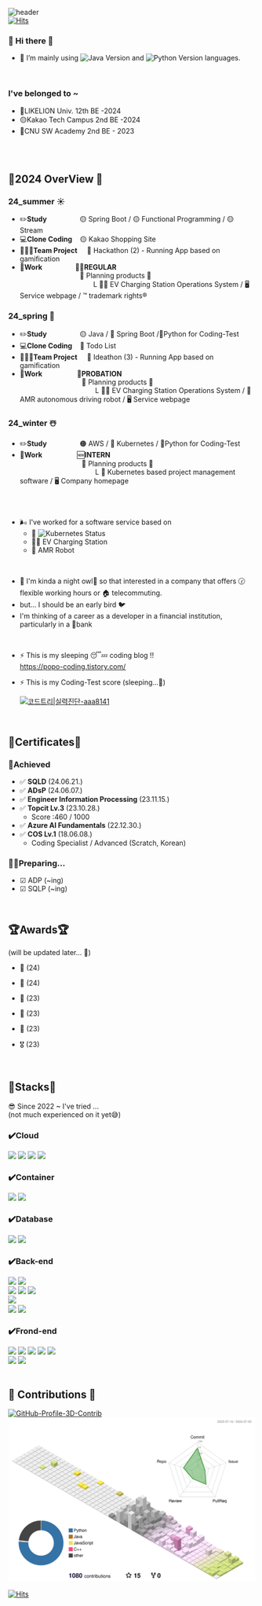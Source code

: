 ![header](https://capsule-render.vercel.app/api?type=waving&color=gradient&height=200&section=header&text=🎵%20🐤🐤🐤🐤🐔%20%20-nl-&animation=twinkling&fontSize=50&desc=🐥🐣Can%20you%20be%20my%20friend?😘💔&descAlign=50&fontAlign=50)
<br>
[![Hits](https://hits.seeyoufarm.com/api/count/incr/badge.svg?url=https%3A%2F%2Fgithub.com%2FShsin9797%2Fhit-counter&count_bg=%230F467D&title_bg=%237089D4&icon=furrynetwork.svg&icon_color=%23E7E7E7&title=hits&edge_flat=false)](https://hits.seeyoufarm.com)



### 👋 Hi there 👋

- 🌱 I’m mainly using <img src="https://img.shields.io/badge/java-DukeBlue?style=flat&logo=openjdk&logoColor=white" alt="Java Version" height="22">
 and <img src="https://img.shields.io/badge/python-blue?style=flat&logo=python&logoColor=white" alt="Python Version" height="22">
 languages.

<br>

<h3> I've belonged to ~</h3>

  - 🦁LIKELION Univ. 12th BE -2024
  - 🟡Kakao Tech Campus 2nd BE -2024
  - 🔵CNU SW Academy 2nd BE - 2023

<br>

<br>

<h2> 🐉2024 OverView 🐉</h2>
<h3> 24_summer ☀️</h3>

  - ✏️**Study**
&nbsp;&nbsp;&nbsp;&nbsp;&nbsp; &nbsp;&nbsp;&nbsp;&nbsp;&nbsp;&nbsp;&nbsp;&nbsp;&nbsp;
🟡 Spring Boot  /  🟡 Functional Programming  / 🟡 Stream
  - 💻**Clone Coding**  &nbsp;&nbsp;&nbsp;🟡 Kakao Shopping Site
  - 🧑‍🤝‍🧑**Team Project**  &nbsp;&nbsp; &nbsp;🦁 Hackathon (2) - Running App based on gamification
  - 🏢**Work**
&nbsp;&nbsp;&nbsp;&nbsp;&nbsp; &nbsp;&nbsp;&nbsp;&nbsp;&nbsp;&nbsp;&nbsp;&nbsp;&nbsp;
🧑‍💼**REGULAR**<br>
&nbsp;&nbsp;&nbsp;&nbsp;&nbsp; &nbsp;&nbsp;&nbsp;&nbsp;&nbsp;&nbsp;&nbsp;&nbsp;&nbsp;&nbsp;&nbsp;&nbsp;&nbsp;&nbsp;&nbsp; &nbsp;&nbsp;&nbsp;&nbsp;&nbsp;&nbsp;&nbsp;&nbsp;
📝 Planning products 📝 <br>
&nbsp;&nbsp;&nbsp;&nbsp;&nbsp; &nbsp;&nbsp;&nbsp;&nbsp;&nbsp;&nbsp;&nbsp;&nbsp;&nbsp;&nbsp;&nbsp;&nbsp;&nbsp;&nbsp;&nbsp; &nbsp;&nbsp;&nbsp;&nbsp;&nbsp;&nbsp;&nbsp;&nbsp;
&nbsp;&nbsp;&nbsp;&nbsp;&nbsp;&nbsp; L 🚙🔋 EV Charging Station Operations System / 🖥️ Service webpage / ™️ trademark rights®️

<h3> 24_spring 💮</h3>

  - ✏️**Study**   &nbsp;&nbsp;&nbsp;&nbsp;&nbsp;&nbsp; &nbsp;&nbsp;&nbsp;&nbsp;&nbsp;&nbsp;&nbsp; &nbsp;🟡 Java / 🦁 Spring Boot /🌲Python for Coding-Test
  - 💻**Clone Coding**  &nbsp;&nbsp;&nbsp;🦁 Todo List
  - 🧑‍🤝‍🧑**Team Project** &nbsp;&nbsp; &nbsp;🦁 Ideathon (3) - Running App based on gamification
  - 🏢**Work** 
&nbsp;&nbsp;&nbsp;&nbsp;&nbsp; &nbsp;&nbsp;&nbsp;&nbsp;&nbsp;&nbsp;&nbsp;&nbsp;&nbsp;&nbsp;
🐤**PROBATION** <br>
&nbsp;&nbsp;&nbsp;&nbsp;&nbsp; &nbsp;&nbsp;&nbsp;&nbsp;&nbsp;&nbsp;&nbsp;&nbsp;&nbsp;&nbsp;&nbsp;&nbsp;&nbsp;&nbsp;&nbsp; &nbsp;&nbsp;&nbsp;&nbsp;&nbsp;&nbsp;&nbsp;&nbsp;&nbsp;
📝 Planning products 📝 <br>
&nbsp;&nbsp;&nbsp;&nbsp;&nbsp; &nbsp;&nbsp;&nbsp;&nbsp;&nbsp;&nbsp;&nbsp;&nbsp;&nbsp;&nbsp;&nbsp;&nbsp;&nbsp;&nbsp;&nbsp; &nbsp;&nbsp;&nbsp;&nbsp;&nbsp;&nbsp;&nbsp;&nbsp;&nbsp;
&nbsp;&nbsp;&nbsp;&nbsp;&nbsp;&nbsp; L 🚙🔋 EV Charging Station Operations System / 🤖 AMR autonomous driving robot  / 🖥️ Service webpage 

<h3> 24_winter ☃️</h3>

  - ✏️**Study**   &nbsp;&nbsp;&nbsp;&nbsp;&nbsp; &nbsp;&nbsp;&nbsp;&nbsp;&nbsp;&nbsp;&nbsp; &nbsp;&nbsp;🟠 AWS / 🔵 Kubernetes / 🌲Python for Coding-Test
  - 🏢**Work**
&nbsp;&nbsp;&nbsp;&nbsp;&nbsp; &nbsp;&nbsp;&nbsp;&nbsp;&nbsp;&nbsp;&nbsp;&nbsp;&nbsp;&nbsp;
🆕**INTERN**  <br>
&nbsp;&nbsp;&nbsp;&nbsp;&nbsp; &nbsp;&nbsp;&nbsp;&nbsp;&nbsp;&nbsp;&nbsp;&nbsp;&nbsp;&nbsp;&nbsp;&nbsp;&nbsp;&nbsp;&nbsp; &nbsp;&nbsp;&nbsp;&nbsp;&nbsp;&nbsp;&nbsp;&nbsp;&nbsp;
📝 Planning products 📝<br>
&nbsp;&nbsp;&nbsp;&nbsp;&nbsp; &nbsp;&nbsp;&nbsp;&nbsp;&nbsp;&nbsp;&nbsp;&nbsp;&nbsp;&nbsp;&nbsp;&nbsp;&nbsp;&nbsp;&nbsp; &nbsp;&nbsp;&nbsp;&nbsp;&nbsp;&nbsp;&nbsp;&nbsp;&nbsp;
&nbsp;&nbsp;&nbsp;&nbsp;&nbsp;&nbsp; L 🥝 Kubernetes based project management software / 🖥️ Company homepage 

<br>
<h2></h2>

- 🌬️ I've worked for a software service based on
  - 🥝 <img src="https://img.shields.io/badge/kubernetes-(Pending)-yellow?style=flat&logo=kubernetes&logoColor=white" alt="Kubernetes Status" height="22">
  - 🚙🔋 EV Charging Station
  - 🤖 AMR Robot

<br>

- 🫠 I'm kinda a night owl🦉 so that interested in a company that offers 🕝 flexible working hours or 🏠 telecommuting.
- but... I should be an early bird 🐦
- I'm thinking of a career as a developer in a financial institution, particularly in a 🏦bank

<br> 

- ⚡ This is my sleeping 😴💤 coding blog !!  <br>
  https://popo-coding.tistory.com/


- ⚡ This is my Coding-Test score (sleeping...💫)

  [![코드트리|실력진단-aaa8141](https://banner.codetree.ai/v1/banner/aaa8141)](https://www.codetree.ai/profiles/aaa8141)
  
<br>
<div align=leftr><h2>🏅Certificates🏅 </h2></div>

### 🥸Achieved

- ✅ **SQLD** (24.06.21.)
- ✅ **ADsP** (24.06.07.)
- ✅ **Engineer Information Processing** (23.11.15.)
- ✅ **Topcit Lv.3** (23.10.28.)
    - Score :460 / 1000
- ✅ **Azure AI Fundamentals** (22.12.30.)
- ✅ **COS Lv.1** (18.06.08.)
    - Coding Specialist / Advanced (Scratch, Korean)
      
### 😵‍💫Preparing...
- ☑ ADP (~ing)
- ☑ SQLP (~ing)

<br>

<div align=leftr><h2>🏆Awards🏆 </h2></div>

(will be updated later... 🤤)
- 🥇 (24)
- 🥇 (24)

- 🥉 (23)
- 🥉 (23)
- 🥉 (23)
- 🎖️ (23)

<br>
<div align=leftr><h2>🍼Stacks🍼 </h2></div>
😎 Since 2022 ~  I've tried  ... 
<br>(not much experienced on it yet😅)

### ✔️Cloud
<div align=left> 
  
  <img src="https://img.shields.io/badge/AmazonAWS-232F3E?style=social&logo=amazon&logoColor=orange"> 
  <img src="https://img.shields.io/badge/Naver_Cloud-4479A1?style=social&logo=naver&logoColor=green"> 
  <img src="https://img.shields.io/badge/Google_Cloud-4479A1?style=social&logo=google&logoColor=red"> 
  <img src="https://img.shields.io/badge/Microsoft_Azure-4479A1?style=social&logo=MicrosoftAzure&logoColor=blue"> 
  <br>
  
### ✔️Container
  <img src="https://img.shields.io/badge/Docker-4479A1?style=social&logo=Docker&logoColor=blue"> 
  <img src="https://img.shields.io/badge/Kubernetes-4479A1?style=social&logo=Kubernetes&logoColor=blue"> 

  
</div>


### ✔️Database 
<div align=left> 
  
  <img src="https://img.shields.io/badge/MySQL-4479A1?style=social&logo=mysql&logoColor=blue"> 
  <img src="https://img.shields.io/badge/PostgreSQL-4479A1?style=social&logo=postgresql&logoColor=blue"> 
  
  <br> 

  
</div>

### ✔️Back-end

<div align=left> 
  
  <img src="https://img.shields.io/badge/Python-3776AB?style=social&logo=python&logoColor=blue"> 
  <img src="https://img.shields.io/badge/Flask-000000?style=social&logo=flask&logoColor=black">
 
  <br>

  <img src="https://img.shields.io/badge/Java-007396?style=social&logo=OpenJDK&logoColor=red"> 
  <img src="https://img.shields.io/badge/Spring-6DB33F?style=social&logo=Spring&logoColor=green">
  <img src="https://img.shields.io/badge/Spring Boot-6DB33F?style=social&logo=Spring Boot&logoColor=green">

  <br>

  <img src="https://img.shields.io/badge/Linux-FCC624?style=social&logo=linux&logoColor=yellow"> 

  <br>
  
  <img src="https://img.shields.io/badge/Github-181717?style=social&logo=github&logoColor=black">
  <img src="https://img.shields.io/badge/Git-F05032?style=social&logo=git&logoColor=red">
  
</div>

### ✔️Frond-end
<div align = left>
  <img src="https://img.shields.io/badge/React-61DAFB?style=social&logo=React&logoColor=61DAFB">
  <img src="https://img.shields.io/badge/HTML5-E34F26?style=social&logo=html5&logoColor=E34F26"> 
  <img src="https://img.shields.io/badge/CSS-1572B6?style=social&logo=css3&logoColor=1572B6"> 
  <img src="https://img.shields.io/badge/JavaScript-F7DF1E?style=social&logo=javascript&logoColor=F7DF1E"> 
  <img src="https://img.shields.io/badge/JQuery-0769AD?style=social&logo=jquery&logoColor=0769AD">
  <br>  

  <img src="https://img.shields.io/badge/Flutter-02569B?style=social&logo=flutter&logoColor=02569B">
  <img src="https://img.shields.io/badge/Bootstrap-7952B3?style=social&logo=bootstrap&logoColor=7952B3">

  <br>
</div>
  
</div>
<br>


<div align=leftr><h2> 🐣 Contributions 🐣 </h2></div>

[![GitHub-Profile-3D-Contrib](https://github.com/Shsin9797/Shsin9797/actions/workflows/profile-3d.yml/badge.svg)](https://github.com/Shsin9797/Shsin9797/actions/workflows/profile-3d.yml)
![](./profile-3d-contrib/profile-season-animate.svg)


[![Hits](https://hits.seeyoufarm.com/api/count/incr/badge.svg?url=https%3A%2F%2Fgithub.com%2FShsin9797%2Fhit-counter&count_bg=%230F467D&title_bg=%237089D4&icon=furrynetwork.svg&icon_color=%23E7E7E7&title=hits&edge_flat=false)](https://hits.seeyoufarm.com)

<!--
**Shsin9797/Shsin9797** is a ✨ _special_ ✨ repository because its `README.md` (this file) appears on your GitHub profile.

Here are some ideas to get you started:

- 🔭 I’m currently working on
- 👯 I’m looking to collaborate on ...
- 🤔 I’m looking for help with ...
- 💬 Ask me about ...
- 📫 How to reach me: ...
- 😄 Pronouns: ... 
- ⚡ Fun fact: ...
-->

